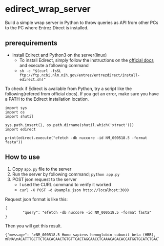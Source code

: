 # edirect_wrap_server
Build a simple wrap server in Python to throw queries as API from other PCs to the PC where Entrez Direct is installed.

## prerequirements

- Install Edirect and Python3 on the server(linux)
   - To install Edirect, simply follow the instructions on the [official docs](https://www.ncbi.nlm.nih.gov/books/NBK179288/) and execute a following command
   - `sh -c "$(curl -fsSL ftp://ftp.ncbi.nlm.nih.gov/entrez/entrezdirect/install-edirect.sh)"`

To check if Edirect is available from Python, try a script like the following(refered from official docs).
If you get an error, make sure you have a PATH to the Edirect installation location.

```
import sys
import os
import shutil

sys.path.insert(1, os.path.dirname(shutil.which('xtract')))
import edirect

print(edirect.execute("efetch -db nuccore -id NM_000518.5 -format fasta"))
```

## How to use

1. Copy `app.py` file to the server
2. Run the server by following command; `python app.py`
3. POST json request to the server
    - I used the CURL command to verify it worked
    - `curl -X POST -d @sample.json http://localhost:3000`


Request json format is like this:

```
{
        "query": "efetch -db nuccore -id NM_000518.5 -format fasta"
}
```

Then you will get this result.

```
{"message": ">NM_000518.5 Homo sapiens hemoglobin subunit beta (HBB), mRNA\nACATTTGCTTCTGACACAACTGTGTTCACTAGCAACCTCAAACAGACACCATGGTGCATCTGACTCCTGA\nGGAGAAGTCTGCCGTTACTGCCCTGTGGGGCAAGGTGAACGTGGATGAAGTTGGTGGTGAGGCCCTGGGC\nAGGCTGCTGGTGGTCTACCCTTGGACCCAGAGGTTCTTTGAGTCCTTTGGGGATCTGTCCACTCCTGATG\nCTGTTATGGGCAACCCTAAGGTGAAGGCTCATGGCAAGAAAGTGCTCGGTGCCTTTAGTGATGGCCTGGC\nTCACCTGGACAACCTCAAGGGCACCTTTGCCACACTGAGTGAGCTGCACTGTGACAAGCTGCACGTGGAT\nCCTGAGAACTTCAGGCTCCTGGGCAACGTGCTGGTCTGTGTGCTGGCCCATCACTTTGGCAAAGAATTCA\nCCCCACCAGTGCAGGCTGCCTATCAGAAAGTGGTGGCTGGTGTGGCTAATGCCCTGGCCCACAAGTATCA\nCTAAGCTCGCTTTCTTGCTGTCCAATTTCTATTAAAGGTTCCTTTGTTCCCTAAGTCCAACTACTAAACT\nGGGGGATATTATGAAGGGCCTTGAGCATCTGGATTCTGCCTAATAAAAAACATTTATTTTCATTGCAA"}
```
